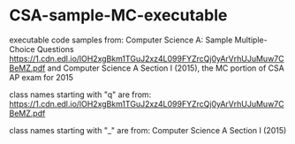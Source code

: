 # CSA-sample-MC-executable
 
executable code samples from: Computer Science A: Sample Multiple-Choice Questions https://1.cdn.edl.io/lOH2xgBkm1TGuJ2xz4L099FYZrcQj0yArVrhUJuMuw7CBeMZ.pdf
and Computer Science A Section I (2015), the MC portion of CSA AP exam for 2015

class names starting with "q" are from: https://1.cdn.edl.io/lOH2xgBkm1TGuJ2xz4L099FYZrcQj0yArVrhUJuMuw7CBeMZ.pdf

class names starting with "_" are from: Computer Science A Section I (2015)
